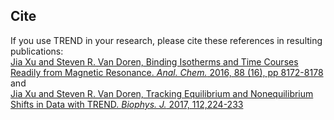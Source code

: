 ## Cite 
  If you use TREND in your research, please cite these references in resulting publications:   
  [Jia Xu and Steven R. Van Doren, Binding Isotherms and Time Courses Readily from Magnetic Resonance. _Anal. Chem._ 2016, 88 (16), pp 8172-8178](
  http://pubs.acs.org/doi/abs/10.1021/acs.analchem.6b01918)   
      and   
  [Jia Xu and Steven R. Van Doren, Tracking Equilibrium and Nonequilibrium 
Shifts in Data with TREND. _Biophys. J._ 2017, 112,224-233](http://www.sciencedirect.com/science/article/pii/S0006349516343211)
